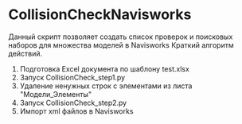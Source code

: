 # CollisionCheckNavisworks
Данный скрипт позволяет создать список проверок и поисковых наборов для множества моделей в Navisworks
Краткий алгоритм действий. 
1. Подготовка Excel документа по шаблону test.xlsx
2. Запуск CollisionCheck_step1.py
3. Удаление ненужных строк с элементами из листа "Модели_Элементы"
4. Запуск CollisionCheck_step2.py
5. Импорт xml файлов в Navisworks
